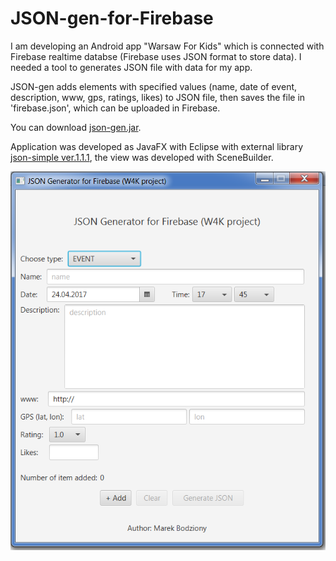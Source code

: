 # JSON-gen-for-Firebase

I am developing an Android app "Warsaw For Kids" which is connected with Firebase realtime databse (Firebase uses JSON format to store data). I needed a tool to generates JSON file with data for my app.  

JSON-gen adds elements with specified values (name, date of event, description, www, gps, ratings, likes) to JSON file, then saves the file in 'firebase.json', which can be uploaded in Firebase. 

You can download [json-gen.jar](https://github.com/marekbodziony/JSON-gen-for-Firebase/raw/8d1dccfc94e639b5d60e4620e379200dbb4d3132/json-gen.jar).

Application was developed as JavaFX with Eclipse with external library [json-simple ver.1.1.1](https://code.google.com/archive/p/json-simple/), the view was developed with SceneBuilder.

<img src=https://github.com/marekbodziony/JSON-gen-for-Firebase/blob/master/json-gen.png>

